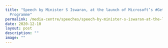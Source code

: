 ```yaml
---
title: "Speech by Minister S Iswaran, at the launch of Microsoft’s #GetReadySG
  Programme"
permalink: /media-centre/speeches/speech-by-minister-s-iswaran-at-the-launch-of-microsoft-getreadysg-programme/
date: 2020-12-10
layout: post
description: ""
image: ""
---
```

